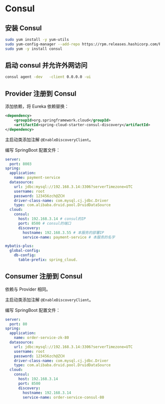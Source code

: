 # Consul

## 安装 Consul

```sh
sudo yum install -y yum-utils
sudo yum-config-manager --add-repo https://rpm.releases.hashicorp.com/RHEL/hashicorp.repo
sudo yum -y install consul
```

## 启动 consul 并允许外网访问

```sh
consul agent -dev   -client 0.0.0.0 -ui
```

## Provider 注册到 Consul

添加依赖，将 Eureka 依赖替换：

```xml
<dependency>
    <groupId>org.springframework.cloud</groupId>
    <artifactId>spring-cloud-starter-consul-discovery</artifactId>
</dependency>
```

主启动类添加注解 `@EnableDiscoveryClient`。

编写 SpringBoot 配置文件：

```yaml
server:
  port: 8003
spring:
  application:
    name: payment-service
  datasource:
    url: jdbc:mysql://192.168.3.14:3306?serverTimezone=UTC
    username: root
    password: 123456zch@ZCH
    driver-class-name: com.mysql.cj.jdbc.Driver
    type: com.alibaba.druid.pool.DruidDataSource
  cloud:
    consul:
      host: 192.168.3.14 # consul的IP
      port: 8500 # consul的端口
      discovery:
        hostname: 192.168.3.55 # 本服务的部署IP
        service-name: payment-service # 本服务的名字

mybatis-plus:
  global-config:
    db-config:
      table-prefix: spring_cloud.
```

## Consumer 注册到 Consul

依赖与 Provider 相同。

主启动类添加注解 `@EnableDiscoveryClient`。

编写 SpringBoot 配置文件：

```yaml
server:
  port: 80
spring:
  application:
    name: order-service-zk-80
  datasource:
    url: jdbc:mysql://192.168.3.14:3306?serverTimezone=UTC
    username: root
    password: 123456zch@ZCH
    driver-class-name: com.mysql.cj.jdbc.Driver
    type: com.alibaba.druid.pool.DruidDataSource
  cloud:
    consul:
      host: 192.168.3.14
      port: 8500
      discovery:
        hostname: 192.168.3.14
        service-name: order-service-consul-80
```
